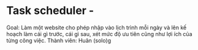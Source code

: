 # Task scheduler - 

Goal: Làm một website cho phép nhập vào lịch trình mỗi ngày và lên kế hoạch làm cái gì trước, cái gì sau, xét mức độ ưu tiên cũng như lợi ích của từng công việc.
Thành viên: Huân (solo)g